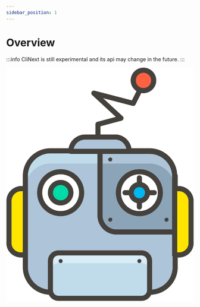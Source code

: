 ```yaml
---
sidebar_position: 1
---
```


# Overview

:::info
CliNext is still experimental and its api may change in the future.
:::

![logo](/img/icon.svg)
<!-- ![logo](/img/grasshopper.png) -->
<!-- <img src="/img/2452897.png" alt="clinext" style={{ width:'200px' }}/>
<img src="/img/plus2.png" alt="plus" style={{ width:'50px', paddingBottom: 70, marginLeft: 30, marginRight: 30 }}/>
<img src="/img/grasshopper.png" alt="features" style={{ width:'200px' }}/> -->

